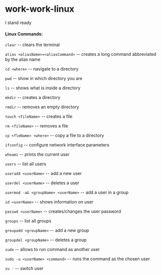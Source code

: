 work-work-linux
==============

I stand ready

#### Linux Commands:

`clear` -- clears the terminal

`alias <aliasName>=<aliasCommand>` -- creates a long command abbreviated by the alias name

`cd <where>` -- navigate to a directory

`pwd` -- show in which directory you are

`ls` -- shows what is inside a directory

`mkdir` -- creates a directory

`rmdir` -- removes an empty directory

`touch <fileName>` -- creates a file

`rm <fileName>` -- removes a file

`cp <fleName> <where>` -- copy a file to a directory


`ifconfig` -- configure network interface parameters


`whoami` -- prints the current user

`users` -- list all users

`useradd <userName>` -- add a new user

`userdel <userName>` -- deletes a user

`usermod -aG <groupName> <userName>` -- add a user in a group

`id <userName>` -- shows information on user

`passwd <userName>` -- creates/changes the user password


`groups` -- list all groups

`groupadd <groupName>` -- add a new group

`groupdel <groupName>` -- deletes a group


`sudo` -- allows to run command as another user

`sudo -u <userName> <command>` -- runs the command as the chosen user

`su -` -- switch user
